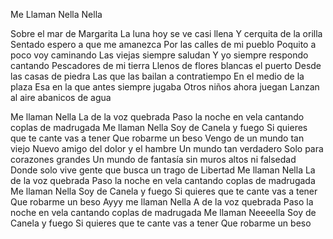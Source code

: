 Me Llaman Nella
Nella

Sobre el mar de Margarita
La luna hoy se ve casi llena
Y cerquita de la orilla
Sentado espero a que me amanezca
Por las calles de mi pueblo
Poquito a poco voy caminando
Las viejas siempre saludan
Y yo siempre respondo cantando
Pescadores de mi tierra
Llenos de flores blancas el puerto
Desde las casas de piedra
Las que las bailan a contratiempo
En el medio de la plaza
Esa en la que antes siempre jugaba
Otros niños ahora juegan
Lanzan al aire abanicos de agua


Me llaman Nella
La de la voz quebrada
Paso la noche en vela cantando coplas de madrugada
Me llaman Nella
Soy de Canela y fuego
Si quieres que te cante vas a tener
Que robarme un beso
Vengo de un mundo tan viejo
Nuevo amigo del dolor y el hambre
Un mundo tan verdadero
Solo para corazones grandes
Un mundo de fantasía sin muros altos ni falsedad
Donde solo vive gente que busca un trago de Libertad
Me llaman Nella
La de la voz quebrada
Paso la noche en vela cantando coplas de madrugada
Me llaman Nella
Soy de Canela y fuego
Si quieres que te cante vas a tener
Que robarme un beso
Ayyy me llaman Nella
A de la voz quebrada
Paso la noche en vela cantando coplas de madrugada
Me llaman Neeeella
Soy de Canela y fuego
Si quieres que te cante vas a tener
Que robarme un beso
